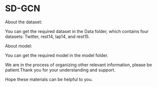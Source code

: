 # SD-GCN

About the dataset: 

You can get the required dataset in the Data folder, which contains four datasets: Twitter, rest14, lap14, and rest15.


About model: 

You can get the required model in the model folder.


We are in the process of organizing other relevant information, please be patient.Thank you for your understanding and support.


Hope these materials can be helpful to you.
